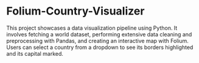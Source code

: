 # Folium-Country-Visualizer
This project showcases a data visualization pipeline using Python. It involves fetching a world dataset, performing extensive data cleaning and preprocessing with Pandas, and creating an interactive map with Folium. Users can select a country from a dropdown to see its borders highlighted and its capital marked.
